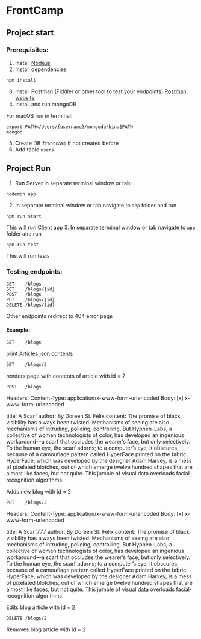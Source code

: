 # FrontCamp

## Project start

### Prerequisites:
1. Install [Node.js](https://nodejs.org/)
2. Install dependencies
```
npm install
```
3. Install Postman (Fiddler or other tool to test your endpoints)
[Postman website](https://www.getpostman.com/)
4. Install and run mongoDB

For macOS run in terminal:

```
export PATH=/Users/{username}/mongodb/bin:$PATH
mongod
```
5. Create DB ```frontcamp``` if not created before
6. Add table ```users```

## Project Run

1. Run Server in separate terminal window or tab:
```
nodemon app
```
2. In separate terminal window or tab navigate to `app` folder and run
```
npm run start
```
This will run Client app
3. In separate terminal window or tab navigate to `app` folder and run
```
npm run test
```
This will run tests

### Testing endpoints:

```
GET    /blogs
GET    /blogs/{id}
POST   /blogs
PUT    /blogs/{id}
DELETE /blogs/{id}
```

Other endpoints redirect to 404 error page

#### Example:

```
GET    /blogs
```
print Articles.json contents

```
GET    /blogs/2
```
renders page with contents of article with id = 2

```
POST   /blogs
```

Headers:
Content-Type: application/x-www-form-urlencoded
Body:
[x] x-www-form-urlencoded

title: A Scarf
author: By Doreen St. Félix
content: The promise of black visibility has always been twisted. Mechanisms of seeing are also mechanisms of intruding, policing, controlling. But Hyphen-Labs, a collective of women technologists of color, has developed an ingenious workaround—a scarf that occludes the wearer’s face, but only selectively. To the human eye, the scarf adorns; to a computer’s eye, it obscures, because of a camouflage pattern called HyperFace printed on the fabric. HyperFace, which was developed by the designer Adam Harvey, is a mess of pixelated blotches, out of which emerge twelve hundred shapes that are almost like faces, but not quite. This jumble of visual data overloads facial-recognition algorithms.

Adds new blog with id = 2

```
PUT    /blogs/2
```
Headers:
Content-Type: application/x-www-form-urlencoded
Body:
[x] x-www-form-urlencoded

title: A Scarf777
author: By Doreen St. Félix
content: The promise of black visibility has always been twisted. Mechanisms of seeing are also mechanisms of intruding, policing, controlling. But Hyphen-Labs, a collective of women technologists of color, has developed an ingenious workaround—a scarf that occludes the wearer’s face, but only selectively. To the human eye, the scarf adorns; to a computer’s eye, it obscures, because of a camouflage pattern called HyperFace printed on the fabric. HyperFace, which was developed by the designer Adam Harvey, is a mess of pixelated blotches, out of which emerge twelve hundred shapes that are almost like faces, but not quite. This jumble of visual data overloads facial-recognition algorithms.

Edits blog article with id = 2

```
DELETE /blogs/2
```
Removes blog article with id = 2
